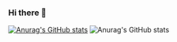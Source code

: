 ### Hi there 👋

[![Anurag's GitHub stats](https://github-readme-stats.vercel.app/api?username=Valsimot)](https://github.com/anuraghazra/github-readme-stats)
![Anurag's GitHub stats](https://github-readme-stats.vercel.app/api?username=anuraghazra&show_icons=true&theme=radical)
